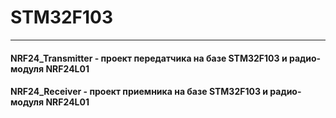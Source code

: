 # STM32F103

---

#### NRF24_Transmitter - проект передатчика на базе STM32F103 и радио-модуля NRF24L01  

#### NRF24_Receiver - проект приемника на базе  STM32F103 и радио-модуля NRF24L01  
